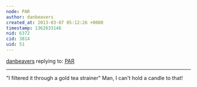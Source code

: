 ```yaml
---
node: PAR
author: danbeavers
created_at: 2013-03-07 05:12:26 +0000
timestamp: 1362633146
nid: 6372
cid: 3814
uid: 51
---
```




[danbeavers](../profile/danbeavers) replying to: [PAR](../notes/cfastie/3-16-2013/par)

----
"I filtered it through a gold tea strainer" Man, I can't hold a candle to that!